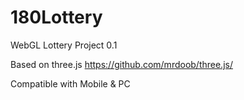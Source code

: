# 180Lottery
WebGL Lottery Project 0.1

Based on three.js https://github.com/mrdoob/three.js/

Compatible with Mobile & PC
